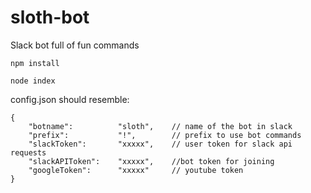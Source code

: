 # sloth-bot
Slack bot full of fun commands


```npm install```

```node index```


config.json should resemble:

```
{
	"botname":			"sloth", 	// name of the bot in slack
	"prefix":			"!", 		// prefix to use bot commands
	"slackToken":		"xxxxx", 	// user token for slack api requests
	"slackAPIToken":	"xxxxx",	//bot token for joining
	"googleToken":		"xxxxx" 	// youtube token 
}
```
